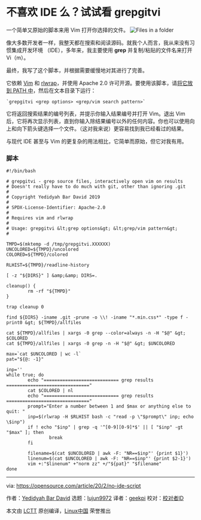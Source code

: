 [#]: collector: (lujun9972)
[#]: translator: (geekpi)
[#]: reviewer: ( )
[#]: publisher: ( )
[#]: url: ( )
[#]: subject: (Don't like IDEs? Try grepgitvi)
[#]: via: (https://opensource.com/article/20/2/no-ide-script)
[#]: author: (Yedidyah Bar David https://opensource.com/users/didib)

不喜欢 IDE 么？试试看 grepgitvi
======
一个简单又原始的脚本来用 Vim 打开你选择的文件。
![Files in a folder][1]

像大多数开发者一样，我整天都在搜索和阅读源码。就我个人而言，我从来没有习惯集成开发环境 （IDE），多年来，我主要使用 **grep** 并复制/粘贴的文件名来打开 Vi（m）。

最终，我写了这个脚本，并根据需要缓慢地对其进行了完善。

它依赖 [Vim][2] 和 [rlwrap][3]，并使用 Apache 2.0 许可开源。要使用该脚本，请[将它放到 PATH 中][4]，然后在文本目录下运行：


```
`grepgitvi <grep options> <grep/vim search pattern>`
```

它将返回搜索结果的编号列表，并提示你输入结果编号并打开 Vim。退出 Vim 后，它将再次显示列表，直到你输入除结果编号以外的任何内容。你也可以使用向上和向下箭头键选择一个文件。（这对我来说）更容易找到我已经看过的结果。

与现代 IDE 甚至与 Vim 的更复杂的用法相比，它简单而原始，但它对我有用。

### 脚本


```
#!/bin/bash

# grepgitvi - grep source files, interactively open vim on results
# Doesn't really have to do much with git, other than ignoring .git
#
# Copyright Yedidyah Bar David 2019
#
# SPDX-License-Identifier: Apache-2.0
#
# Requires vim and rlwrap
#
# Usage: grepgitvi &lt;grep options&gt; &lt;grep/vim pattern&gt;
#

TMPD=$(mktemp -d /tmp/grepgitvi.XXXXXX)
UNCOLORED=${TMPD}/uncolored
COLORED=${TMPD}/colored

RLHIST=${TMPD}/readline-history

[ -z "${DIRS}" ] &amp;&amp; DIRS=.

cleanup() {
        rm -rf "${TMPD}"
}

trap cleanup 0

find ${DIRS} -iname .git -prune -o \\! -iname "*.min.css*" -type f -print0 &gt; ${TMPD}/allfiles

cat ${TMPD}/allfiles | xargs -0 grep --color=always -n -H "$@" &gt; $COLORED
cat ${TMPD}/allfiles | xargs -0 grep -n -H "$@" &gt; $UNCOLORED

max=`cat $UNCOLORED | wc -l`
pat="${@: -1}"

inp=''
while true; do
        echo "============================ grep results ==============================="
        cat $COLORED | nl
        echo "============================ grep results ==============================="
        prompt="Enter a number between 1 and $max or anything else to quit: "
        inp=$(rlwrap -H $RLHIST bash -c "read -p \"$prompt\" inp; echo \$inp")
        if ! echo "$inp" | grep -q '^[0-9][0-9]*$' || [ "$inp" -gt "$max" ]; then
                break
        fi

        filename=$(cat $UNCOLORED | awk -F: "NR==$inp"' {print $1}')
        linenum=$(cat $UNCOLORED | awk -F: "NR==$inp"' {print $2-1}')
        vim +:"$linenum" +"norm zz" +/"${pat}" "$filename"
done
```

--------------------------------------------------------------------------------

via: https://opensource.com/article/20/2/no-ide-script

作者：[Yedidyah Bar David][a]
选题：[lujun9972][b]
译者：[geekpi](https://github.com/geekpi)
校对：[校对者ID](https://github.com/校对者ID)

本文由 [LCTT](https://github.com/LCTT/TranslateProject) 原创编译，[Linux中国](https://linux.cn/) 荣誉推出

[a]: https://opensource.com/users/didib
[b]: https://github.com/lujun9972
[1]: https://opensource.com/sites/default/files/styles/image-full-size/public/lead-images/files_documents_paper_folder.png?itok=eIJWac15 (Files in a folder)
[2]: https://www.vim.org/
[3]: https://linux.die.net/man/1/rlwrap
[4]: https://opensource.com/article/17/6/set-path-linux
